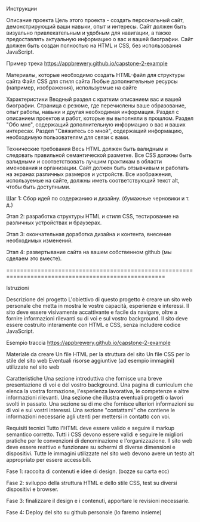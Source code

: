 Инструкции


Описание проекта
Цель этого проекта - создать персональный сайт, демонстрирующий ваши навыки, опыт и интересы. Сайт должен быть визуально привлекательным и удобным для навигации, а также предоставлять актуальную информацию о вас и вашей биографии. Сайт должен быть создан полностью на HTML и CSS, без использования JavaScript.

Пример трека
https://appbrewery.github.io/capstone-2-example

Материалы, которые необходимо создать
HTML-файл для структуры сайта
Файл CSS для стиля сайта
Любые дополнительные ресурсы (например, изображения), используемые на сайте

Характеристики
Вводный раздел с кратким описанием вас и вашей биографии.
Страница с резюме, где перечислены ваше образование, опыт работы, навыки и другая необходимая информация.
Раздел с описанием проектов и работ, которые вы выполняли в прошлом.
Раздел "Обо мне", содержащий дополнительную информацию о вас и ваших интересах.
Раздел "Свяжитесь со мной", содержащий информацию, необходимую пользователям для связи с вами.


Технические требования
Весь HTML должен быть валидным и следовать правильной семантической разметке.
Все CSS должны быть валидными и соответствовать лучшим практикам в области именования и организации.
Сайт должен быть отзывчивым и работать на экранах различных размеров и устройств.
Все изображения, используемые на сайте, должны иметь соответствующий текст alt, чтобы быть доступными.



Шаг 1: Сбор идей по содержанию и дизайну. (бумажные черновики и т. д.)

Этап 2: разработка структуры HTML и стиля CSS, тестирование на различных устройствах и браузерах.

Этап 3: окончательная доработка дизайна и контента, внесение необходимых изменений.

Этап 4: развертывание сайта на вашем собственном github (мы сделаем это вместе).



====================================================================================================

Istruzioni


Descrizione del progetto
L'obiettivo di questo progetto è creare un sito web personale che metta in mostra le vostre capacità, esperienze e interessi. Il sito deve essere visivamente accattivante e facile da navigare, oltre a fornire informazioni rilevanti su di voi e sul vostro background. Il sito deve essere costruito interamente con HTML e CSS, senza includere codice JavaScript.

Esempio traccia
https://appbrewery.github.io/capstone-2-example

Materiale da creare
Un file HTML per la struttura del sito
Un file CSS per lo stile del sito web
Eventuali risorse aggiuntive (ad esempio immagini) utilizzate nel sito web

Caratteristiche
Una sezione introduttiva che fornisce una breve presentazione di voi e del vostro background.
Una pagina di curriculum che elenca la vostra formazione, l'esperienza lavorativa, le competenze e altre informazioni rilevanti.
Una sezione che illustra eventuali progetti o lavori svolti in passato.
Una sezione su di me che fornisce ulteriori informazioni su di voi e sui vostri interessi.
Una sezione "contattami" che contiene le informazioni necessarie agli utenti per mettersi in contatto con voi.


Requisiti tecnici
Tutto l'HTML deve essere valido e seguire il markup semantico corretto.
Tutti i CSS devono essere validi e seguire le migliori pratiche per le convenzioni di denominazione e l'organizzazione.
Il sito web deve essere reattivo e funzionare su schermi di diverse dimensioni e dispositivi.
Tutte le immagini utilizzate nel sito web devono avere un testo alt appropriato per essere accessibili.



Fase 1: raccolta di contenuti e idee di design. (bozze su carta ecc)

Fase 2: sviluppo della struttura HTML e dello stile CSS, test su diversi dispositivi e browser.

Fase 3: finalizzare il design e i contenuti, apportare le revisioni necessarie.

Fase 4: Deploy del sito su github personale (lo faremo insieme)

